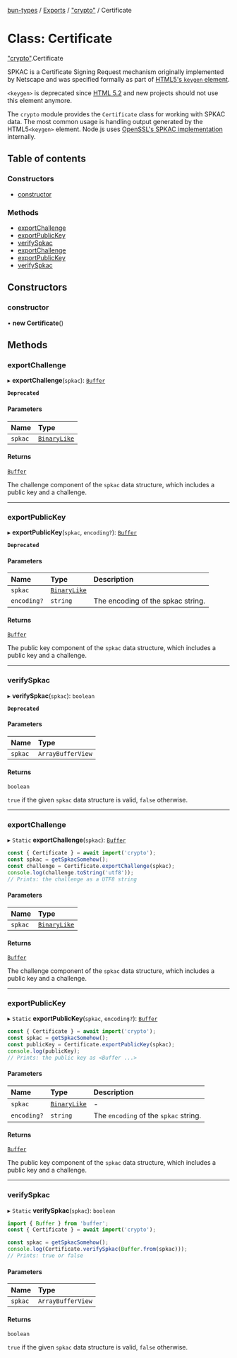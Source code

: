 [bun-types](https://github.com/oven-sh/bun-types/blob/master/api-docs/README.md) / [Exports](https://github.com/oven-sh/bun-types/blob/master/api-docs/modules.md) / ["crypto"](https://github.com/oven-sh/bun-types/blob/master/api-docs/modules/crypto_.md) / Certificate

# Class: Certificate

["crypto"](https://github.com/oven-sh/bun-types/blob/master/api-docs/modules/crypto_.md).Certificate

SPKAC is a Certificate Signing Request mechanism originally implemented by
Netscape and was specified formally as part of [HTML5's `keygen` element](https://developer.mozilla.org/en-US/docs/Web/HTML/Element/keygen).

`<keygen>` is deprecated since [HTML 5.2](https://www.w3.org/TR/html52/changes.html#features-removed) and new projects
should not use this element anymore.

The `crypto` module provides the `Certificate` class for working with SPKAC
data. The most common usage is handling output generated by the HTML5`<keygen>` element. Node.js uses [OpenSSL's SPKAC
implementation](https://www.openssl.org/docs/man1.1.0/apps/openssl-spkac.html) internally.

## Table of contents

### Constructors

- [constructor](https://github.com/oven-sh/bun-types/blob/master/api-docs/classes/crypto_.Certificate.md#constructor)

### Methods

- [exportChallenge](https://github.com/oven-sh/bun-types/blob/master/api-docs/classes/crypto_.Certificate.md#exportchallenge)
- [exportPublicKey](https://github.com/oven-sh/bun-types/blob/master/api-docs/classes/crypto_.Certificate.md#exportpublickey)
- [verifySpkac](https://github.com/oven-sh/bun-types/blob/master/api-docs/classes/crypto_.Certificate.md#verifyspkac)
- [exportChallenge](https://github.com/oven-sh/bun-types/blob/master/api-docs/classes/crypto_.Certificate.md#exportchallenge-1)
- [exportPublicKey](https://github.com/oven-sh/bun-types/blob/master/api-docs/classes/crypto_.Certificate.md#exportpublickey-1)
- [verifySpkac](https://github.com/oven-sh/bun-types/blob/master/api-docs/classes/crypto_.Certificate.md#verifyspkac-1)

## Constructors

### constructor

• **new Certificate**()

## Methods

### exportChallenge

▸ **exportChallenge**(`spkac`): [`Buffer`](https://github.com/oven-sh/bun-types/blob/master/api-docs/modules/buffer_.md#buffer)

**`Deprecated`**

#### Parameters

| Name | Type |
| :------ | :------ |
| `spkac` | [`BinaryLike`](https://github.com/oven-sh/bun-types/blob/master/api-docs/modules/crypto_.md#binarylike) |

#### Returns

[`Buffer`](https://github.com/oven-sh/bun-types/blob/master/api-docs/modules/buffer_.md#buffer)

The challenge component of the `spkac` data structure,
which includes a public key and a challenge.

___

### exportPublicKey

▸ **exportPublicKey**(`spkac`, `encoding?`): [`Buffer`](https://github.com/oven-sh/bun-types/blob/master/api-docs/modules/buffer_.md#buffer)

**`Deprecated`**

#### Parameters

| Name | Type | Description |
| :------ | :------ | :------ |
| `spkac` | [`BinaryLike`](https://github.com/oven-sh/bun-types/blob/master/api-docs/modules/crypto_.md#binarylike) |  |
| `encoding?` | `string` | The encoding of the spkac string. |

#### Returns

[`Buffer`](https://github.com/oven-sh/bun-types/blob/master/api-docs/modules/buffer_.md#buffer)

The public key component of the `spkac` data structure,
which includes a public key and a challenge.

___

### verifySpkac

▸ **verifySpkac**(`spkac`): `boolean`

**`Deprecated`**

#### Parameters

| Name | Type |
| :------ | :------ |
| `spkac` | `ArrayBufferView` |

#### Returns

`boolean`

`true` if the given `spkac` data structure is valid,
`false` otherwise.

___

### exportChallenge

▸ `Static` **exportChallenge**(`spkac`): [`Buffer`](https://github.com/oven-sh/bun-types/blob/master/api-docs/modules/buffer_.md#buffer)

```js
const { Certificate } = await import('crypto');
const spkac = getSpkacSomehow();
const challenge = Certificate.exportChallenge(spkac);
console.log(challenge.toString('utf8'));
// Prints: the challenge as a UTF8 string
```

#### Parameters

| Name | Type |
| :------ | :------ |
| `spkac` | [`BinaryLike`](https://github.com/oven-sh/bun-types/blob/master/api-docs/modules/crypto_.md#binarylike) |

#### Returns

[`Buffer`](https://github.com/oven-sh/bun-types/blob/master/api-docs/modules/buffer_.md#buffer)

The challenge component of the `spkac` data structure, which includes a public key and a challenge.

___

### exportPublicKey

▸ `Static` **exportPublicKey**(`spkac`, `encoding?`): [`Buffer`](https://github.com/oven-sh/bun-types/blob/master/api-docs/modules/buffer_.md#buffer)

```js
const { Certificate } = await import('crypto');
const spkac = getSpkacSomehow();
const publicKey = Certificate.exportPublicKey(spkac);
console.log(publicKey);
// Prints: the public key as <Buffer ...>
```

#### Parameters

| Name | Type | Description |
| :------ | :------ | :------ |
| `spkac` | [`BinaryLike`](https://github.com/oven-sh/bun-types/blob/master/api-docs/modules/crypto_.md#binarylike) | - |
| `encoding?` | `string` | The `encoding` of the `spkac` string. |

#### Returns

[`Buffer`](https://github.com/oven-sh/bun-types/blob/master/api-docs/modules/buffer_.md#buffer)

The public key component of the `spkac` data structure, which includes a public key and a challenge.

___

### verifySpkac

▸ `Static` **verifySpkac**(`spkac`): `boolean`

```js
import { Buffer } from 'buffer';
const { Certificate } = await import('crypto');

const spkac = getSpkacSomehow();
console.log(Certificate.verifySpkac(Buffer.from(spkac)));
// Prints: true or false
```

#### Parameters

| Name | Type |
| :------ | :------ |
| `spkac` | `ArrayBufferView` |

#### Returns

`boolean`

`true` if the given `spkac` data structure is valid, `false` otherwise.

